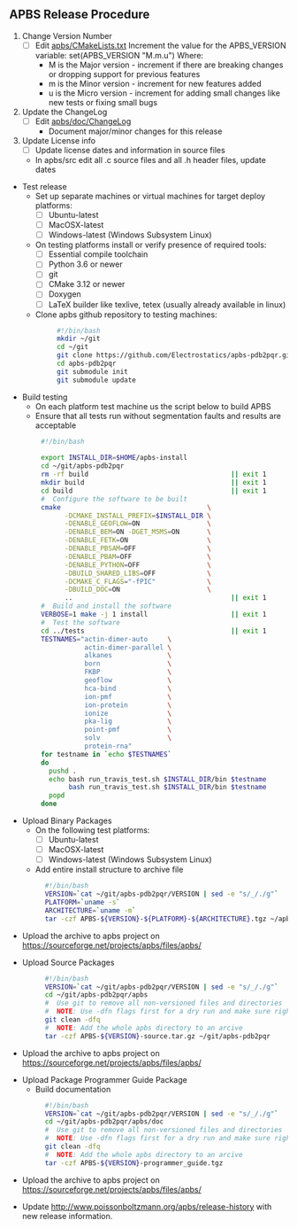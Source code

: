 APBS Release Procedure
-----------------------
 1. Change Version Number
	 - [ ] Edit [apbs/CMakeLists.txt]([https://github.com/Electrostatics/apbs-pdb2pqr/blob/master/apbs/CMakeLists.txt)
		Increment the value for the APBS_VERSION variable:
	     set(APBS_VERSION "M.m.u")
	     Where:
		 - M is the Major version - increment if there are breaking changes or dropping support for previous features
		 - m is the Minor version - increment for new features added
		 - u is the Micro version - increment for adding small changes like new tests or fixing small bugs

 2. Update the ChangeLog
	 - [ ] Edit [apbs/doc/ChangeLog]([https://github.com/Electrostatics/apbs-pdb2pqr/blob/master/apbs/doc/ChangeLog.md)
	   - Document major/minor changes for this release
   
  3. Update License info
	   - [ ] Update license dates and information in source files
	   - In apbs/src edit all .c source files and all .h header files, update dates
  
 * Test release
   - Set up separate machines or virtual machines for target deploy platforms:
	 - [ ] Ubuntu-latest 
	 - [ ] MacOSX-latest
	 - [ ] Windows-latest (Windows Subsystem Linux)
     
   - On testing platforms install or verify presence of required tools:
	 - [ ] Essential compile toolchain 
     - [ ] Python 3.6 or newer
     - [ ] git
     - [ ] CMake 3.12 or newer
     - [ ] Doxygen
     - [ ] LaTeX builder like texlive, tetex (usually already available in linux)
     
   - Clone apbs github repository to testing machines:
```bash
            #!/bin/bash
            mkdir ~/git
            cd ~/git
            git clone https://github.com/Electrostatics/apbs-pdb2pqr.git
            cd apbs-pdb2pqr
            git submodule init
            git submodule update
```
   - Build testing
     - On each platform test machine us the script below to build APBS
     - Ensure that all tests run without segmentation faults and results are acceptable

```bash
		#!/bin/bash
		
		export INSTALL_DIR=$HOME/apbs-install
		cd ~/git/apbs-pdb2pqr
		rm -rf build                                    || exit 1
		mkdir build                                     || exit 1
		cd build                                        || exit 1
		#  Configure the software to be built
		cmake                                     \
		      -DCMAKE_INSTALL_PREFIX=$INSTALL_DIR \
		      -DENABLE_GEOFLOW=ON                 \
		      -DENABLE_BEM=ON -DGET_MSMS=ON       \
		      -DENABLE_FETK=ON                    \
		      -DENABLE_PBSAM=OFF                  \
		      -DENABLE_PBAM=OFF                   \
		      -DENABLE_PYTHON=OFF                 \
		      -DBUILD_SHARED_LIBS=OFF             \
		      -DCMAKE_C_FLAGS="-fPIC"             \
		      -DBUILD_DOC=ON                      \
		      ..                                        || exit 1
		#  Build and install the software
		VERBOSE=1 make -j 1 install                     || exit 1
		#  Test the software
		cd ../tests                                     || exit 1
		TESTNAMES="actin-dimer-auto     \
		           actin-dimer-parallel \
		           alkanes              \
		           born                 \
		           FKBP                 \
		           geoflow              \
		           hca-bind             \
		           ion-pmf              \
		           ion-protein          \
		           ionize               \
		           pka-lig              \
		           point-pmf            \
		           solv                 \
		           protein-rna"
		for testname in `echo $TESTNAMES`
		do
		  pushd .
		  echo bash run_travis_test.sh $INSTALL_DIR/bin $testname
		       bash run_travis_test.sh $INSTALL_DIR/bin $testname
		  popd
		done
```
     
 * Upload Binary Packages
   - On the following test platforms:
	 - [ ] Ubuntu-latest 
	 - [ ] MacOSX-latest
	 - [ ] Windows-latest (Windows Subsystem Linux)
     
   - Add entire install structure to archive file
```bash
	     #!/bin/bash
	     VERSION=`cat ~/git/apbs-pdb2pqr/VERSION | sed -e "s/_/./g"`
	     PLATFORM=`uname -s`
	     ARCHITECTURE=`uname -m`
	     tar -czf APBS-${VERSION}-${PLATFORM}-${ARCHITECTURE}.tgz ~/apbs-install
```
   - Upload the archive to apbs project on https://sourceforge.net/projects/apbs/files/apbs/
     
 * Upload Source Packages
```bash
	     #!/bin/bash
	     VERSION=`cat ~/git/apbs-pdb2pqr/VERSION | sed -e "s/_/./g"`
	     cd ~/git/apbs-pdb2pqr/apbs
	     #  Use git to remove all non-versioned files and directories
	     #  NOTE: Use -dfn flags first for a dry run and make sure right files are rm'ed
	     git clean -dfq
	     #  NOTE: Add the whole apbs directory to an arcive
	     tar -czf APBS-${VERSION}-source.tar.gz ~/git/apbs-pdb2pqr
```
   - Upload the archive to apbs project on https://sourceforge.net/projects/apbs/files/apbs/
     
 * Upload Package Programmer Guide Package
   - Build documentation
```bash
	     #!/bin/bash
	     VERSION=`cat ~/git/apbs-pdb2pqr/VERSION | sed -e "s/_/./g"`
	     cd ~/git/apbs-pdb2pqr/apbs/doc
	     #  Use git to remove all non-versioned files and directories
	     #  NOTE: Use -dfn flags first for a dry run and make sure right files are rm'ed
	     git clean -dfq
	     #  NOTE: Add the whole apbs directory to an arcive
	     tar -czf APBS-${VERSION}-programmer_guide.tgz
```
     
   - Upload the archive to apbs project on https://sourceforge.net/projects/apbs/files/apbs/

 * Update http://www.poissonboltzmann.org/apbs/release-history with new release information.
<!--stackedit_data:
eyJoaXN0b3J5IjpbNTk4MzY2NDQ1XX0=
-->